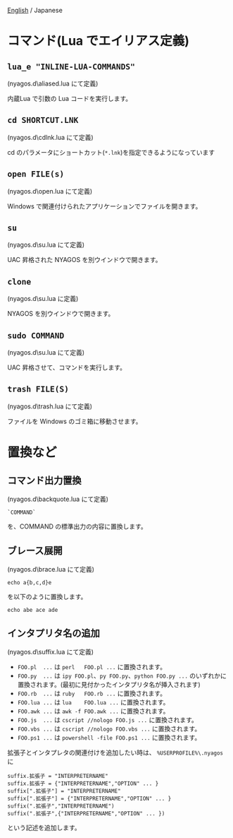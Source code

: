 [English](./08-LuaScripts_en.md) / Japanese

コマンド(Lua でエイリアス定義)
===============================

`lua_e "INLINE-LUA-COMMANDS"` 
----------------------------
(nyagos.d\aliased.lua にて定義) 

内蔵Lua で引数の Lua コードを実行します。

`cd SHORTCUT.LNK`
-----------------
(nyagos.d\cdlnk.lua にて定義)

cd のパラメータにショートカット(`*.lnk`)を指定できるようになっています

`open FILE(s)`
--------------
(nyagos.d\open.lua にて定義)

Windows で関連付けられたアプリケーションでファイルを開きます。

`su`
----
(nyagos.d\su.lua にて定義)

UAC 昇格された NYAGOS を別ウインドウで開きます。

`clone`
-------
(nyagos.d\su.lua に定義)

NYAGOS を別ウインドウで開きます。

`sudo COMMAND`
--------------
(nyagos.d\su.lua にて定義)

UAC 昇格させて、コマンドを実行します。

`trash FILE(S)`
---------------
(nyagos.d\trash.lua にて定義)

ファイルを Windows のゴミ箱に移動させます。

置換など
========

コマンド出力置換
----------------
(nyagos.d\backquote.lua にて定義)

    `COMMAND`

を、COMMAND の標準出力の内容に置換します。

ブレース展開
------------
(nyagos.d\brace.lua にて定義)

    echo a{b,c,d}e

を以下のように置換します。

    echo abe ace ade

インタプリタ名の追加
--------------------
(nyagos.d\suffix.lua にて定義)

- `FOO.pl  ...` は `perl   FOO.pl ...` に置換されます。
- `FOO.py  ...` は `ipy FOO.pl`、`py FOO.py`、`python FOO.py ...` のいずれかに置換されます。(最初に見付かったインタプリタ名が挿入されます)
- `FOO.rb  ...` は `ruby   FOO.rb ...` に置換されます。
- `FOO.lua ...` は `lua    FOO.lua ...` に置換されます。
- `FOO.awk ...` は `awk -f FOO.awk ...` に置換されます。
- `FOO.js  ...` は `cscript //nologo FOO.js ...` に置換されます。
- `FOO.vbs ...` は `cscript //nologo FOO.vbs ...` に置換されます。
- `FOO.ps1 ...` は `powershell -file FOO.ps1 ...` に置換されます。

拡張子とインタプレタの関連付けを追加したい時は、
`%USERPROFILE%\.nyagos` に

    suffix.拡張子 = "INTERPRETERNAME"
    suffix.拡張子 = {"INTERPRETERNAME","OPTION" ... }
    suffix[".拡張子"] = "INTERPRETERNAME"
    suffix[".拡張子"] = {"INTERPRETERNAME","OPTION" ... }
    suffix(".拡張子","INTERPRETERNAME")
    suffix(".拡張子",{"INTERPRETERNAME","OPTION" ... })

という記述を追加します。

<!-- set:fenc=utf8: -->
